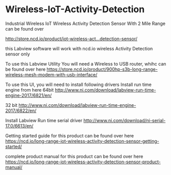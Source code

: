 # Wireless-IoT-Activity-Detection

Industrial Wireless IoT Wireless Activity Detection Sensor With 2 Mile Range can be found over

http://store.ncd.io/product/iot-wireless-act…detection-sensor/

this Labview software will work with ncd.io wireless Activity Detection sensor only

To use this Labview Utility You will need a Wireless to USB router, whihc can be found over here https://store.ncd.io/product/900hp-s3b-long-range-wireless-mesh-modem-with-usb-interface/

To use this UI, you will need to install following drivers Install run time engine from here 64bit http://www.ni.com/download/labview-run-time-engine-2017/6821/en/

32 bit http://www.ni.com/download/labview-run-time-engine-2017/6822/en/

Install Labview Run time serial driver http://www.ni.com/download/ni-serial-17.0/6613/en/

Getting started guide for this product can be found over here https://ncd.io/long-range-iot-wireless-activity-detection-sensor-getting-started/

complete product manual for this product can be found over here https://ncd.io/long-range-iot-wireless-activity-detection-sensor-product-manual/
